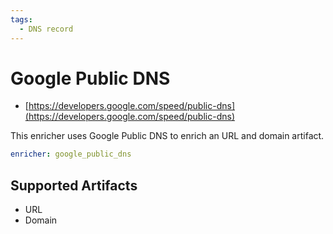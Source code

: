 ```yaml
---
tags:
  - DNS record
---
```


# Google Public DNS

- [https://developers.google.com/speed/public-dns](https://developers.google.com/speed/public-dns)

This enricher uses Google Public DNS to enrich an URL and domain artifact.

```yaml
enricher: google_public_dns
```

## Supported Artifacts

- URL
- Domain
